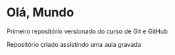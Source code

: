 # Olá, Mundo
 Primeiro repositório versionado do curso de Git e GitHub
 
 Repositório criado assistindo uma aula gravada
